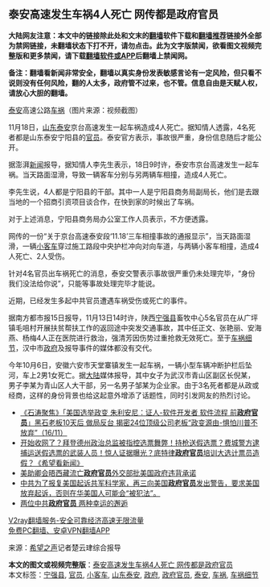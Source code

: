  <h2>泰安高速发生车祸4人死亡 网传都是政府官员</h2> <p class="notice"><b>大陆网友注意：本文中的链接除此处和文末的<a href="https://github.com/bannedbook/fanqiang" >翻墙</a>软件下载和<a href="https://github.com/killgcd/justmysocks/blob/master/README.md">翻墙推荐</a>链接外全部为禁网链接，未翻墙状态下打不开，请勿点击。此为文字版禁闻，欲看图文视频完整版和更多禁闻，请下载<a href="https://github.com/bannedbook/fanqiang">翻墙软件或APP</a>后翻墙上禁闻网。</p><p>备注：翻墙看新闻非常安全，翻墙以真实身份发表敏感言论有一定风险，但只看不说则没有任何风险，翻的人太多，政府管不过来，也不管。信息自由是天赋人权，请放心大胆的翻墙。</b></p>  <div class="entry"> <p id="conimg"></p> <p><a href="https://www.bannedbook.org/bnews/tag/%E6%B3%B0%E5%AE%89/" class="st_tag internal_tag" rel="tag" title="标签 泰安 下的日志">泰安</a>高速公路<a href="https://www.bannedbook.org/bnews/tag/%e8%bd%a6%e7%a5%b8/" class="st_tag internal_tag" rel="tag" title="标签 车祸 下的日志">车祸</a>（图片来源：视频截图）</p> <p>11月18日，<a href="https://www.bannedbook.org/bnews/tag/%E5%B1%B1%E4%B8%9C%E6%B3%B0%E5%AE%89/" class="st_tag internal_tag" rel="tag" title="标签 山东泰安 下的日志">山东泰安</a>京台高速发生一起车祸造成4人死亡。据知情人透露，4名死者都是山东泰安宁阳县的<a href="https://www.bannedbook.org/bnews/tag/%E5%AE%98%E5%91%98/" class="st_tag internal_tag" rel="tag" title="标签 官员 下的日志">官员</a>。泰安官方表示，事故很严重，身份信息随后才能公开。</p> <p>据澎湃<span class='wp_keywordlink_affiliate'><a href="https://www.bannedbook.org/" title="新闻">新闻</a></span>报导，据知情人李先生表示，18日9时许，泰安市京台高速发生一起车祸。当天路面湿滑，导致一辆客车分别与另两辆车相撞，造成4人死亡。</p>  <p>李先生说，4人都是宁阳县的干部。其中一人是宁阳县商务局副局长，他们是去跟当地的一个招商引资项目谈合作，在快到家的时候出了车祸。</p> <p>对于上述消息，宁阳县商务局办公室工作人员表示，不方便透露。</p> <p>网传的一份“关于京台高速泰安段‘11.18’三车相撞事故的通报显示”，当天路面湿滑，一辆<a href="https://www.bannedbook.org/bnews/tag/%E5%B0%8F%E5%AE%A2%E8%BD%A6/" class="st_tag internal_tag" rel="tag" title="标签 小客车 下的日志">小客车</a>穿过施工路段中央护栏冲向对向车道，与两辆小客车相撞，造成4人死亡、2人受伤。</p> <p>针对4名官员出车祸死亡的消息，泰安交警表示事故很严重仍未处理完毕，“身份我们没法给你说”，只能等事故处理完毕才能说。</p>  <p>近期，已经发生多起中共官员遭遇车祸受伤或死亡的事件。</p> <p>据南方都市报15日报导，11月13日14时许，陕西<a href="https://www.bannedbook.org/bnews/tag/%E5%AE%81%E5%BC%BA%E5%8E%BF/" class="st_tag internal_tag" rel="tag" title="标签 宁强县 下的日志">宁强县</a>畜牧中心5名官员在从广坪镇毛咀村开展扶贫帮扶工作的返回途中突发交通事故，其中任正文、张艳丽、安海燕、杨梅4人正在医院进行救治，强清芳因伤势过重抢救无效死亡。至于<a href="https://www.bannedbook.org/bnews/tag/%E8%BD%A6%E7%A5%B8%E7%BB%86%E8%8A%82/" class="st_tag internal_tag" rel="tag" title="标签 车祸细节 下的日志">车祸细节</a>，汉中市<a href="https://www.bannedbook.org/bnews/tag/%e6%94%bf%e5%ba%9c/" class="st_tag internal_tag" rel="tag" title="标签 政府 下的日志">政府</a>及报导事件的媒体都没有交代。</p> <p>今年10月6日，安徽六安市天堂寨镇发生一起车祸，一辆小型车辆冲断护栏后坠河，车上2男1女死亡。据<span class='wp_keywordlink_affiliate'><a href="https://www.bannedbook.org/" title="大陆" target="_blank">大陆</a></span>媒体报导，其中女子为武汉市青山区副区长倪某，男子李某为青山区人大干部，另一名男子邹某为企业家。由于3名死者都是从政或经商，这样的身份背景也给这起意外增添了话题性，同时引发网友的热烈讨论。</p> <ul class='op-related-articles' title='相关阅读'> <li><a href='https://www.bannedbook.org/bnews/bannedvideo/20201117/1432128.html' target='_blank'>《石涛聚焦》「美国选举政变 朱利安尼：证人-软件开发者 软件流程 前<b>政府官员</b>」黑石老板10天后 做局反台 揭密24位顶级公司老板“政变源由-惧怕川普不放弃”（16/11）</a></li> <li><a href='https://www.bannedbook.org/bnews/bannedvideo/20201108/1427754.html' target='_blank'>开始收网了？拜登德州政治总监被指控选票舞弊！持枪送假选票？费城警方逮捕运送假选票的武装人员！惊人证据曝光？底特律<b>政府官员</b>培训大选计票员造假？《希望看新闻》</a></li> <li><a href='https://www.bannedbook.org/bnews/baitai/20201020/1417241.html' target='_blank'>美助卿会晤西藏流亡<b>政府官员</b>外交部批美国政府违背承诺</a></li> <li><a href='https://www.bannedbook.org/bnews/bannedvideo/20201019/1416675.html' target='_blank'>中共为了报复美国起诉共军科学家，再三向美国<b>政府官员</b>发出警告，要求美国放弃起诉，否则在华美国人可能会“被犯法”。</a></li> <li><a href='https://www.bannedbook.org/bnews/comments/20200929/1405325.html' target='_blank'>两位中共<b>政府官员</b> 两种幸运的邂逅</a></li> </ul> <p class="texttj"> <a href="https://www.bannedbook.org/forum23/topic22702.html" target="_blank">V2ray翻墙服务-安全可靠经济高速无限流量</a><br/> <a href="https://github.com/bannedbook/fanqiang/wiki/%E7%A6%81%E9%97%BB%E7%BD%91%E5%AE%89%E5%8D%93%E7%BF%BB%E5%A2%99%E6%96%B0%E9%97%BBAPP" target="_blank">免费PC翻墙、安卓VPN翻墙APP</a></p><p> 来源：<span class='wp_keywordlink_affiliate'><a href="https://www.soundofhope.org" title="希望之声" target="_blank">希望之声</a></span>记者楚云珒综合报导 </p> <a name='sharetosocial'></a>       <div><b>本文的图文或视频完整版</b>：<a href='https://www.bannedbook.org/bnews/cnnews/20201120/1433820.html'>泰安高速发生车祸4人死亡 网传都是政府官员</a></div>  </div><!--END ENTRY--> <div class="postfooter"> <div>本文标签：<a href="https://www.bannedbook.org/bnews/tag/%E5%AE%81%E5%BC%BA%E5%8E%BF/" rel="tag">宁强县</a>, <a href="https://www.bannedbook.org/bnews/tag/%E5%AE%98%E5%91%98/" rel="tag">官员</a>, <a href="https://www.bannedbook.org/bnews/tag/%E5%B0%8F%E5%AE%A2%E8%BD%A6/" rel="tag">小客车</a>, <a href="https://www.bannedbook.org/bnews/tag/%E5%B1%B1%E4%B8%9C%E6%B3%B0%E5%AE%89/" rel="tag">山东泰安</a>, <a href="https://www.bannedbook.org/bnews/tag/%e6%94%bf%e5%ba%9c/" rel="tag">政府</a>, <a href="https://www.bannedbook.org/bnews/tag/%E6%94%BF%E5%BA%9C%E5%AE%98%E5%91%98/" rel="tag">政府官员</a>, <a href="https://www.bannedbook.org/bnews/tag/%E6%B3%B0%E5%AE%89/" rel="tag">泰安</a>, <a href="https://www.bannedbook.org/bnews/tag/%e8%bd%a6%e7%a5%b8/" rel="tag">车祸</a>, <a href="https://www.bannedbook.org/bnews/tag/%E8%BD%A6%E7%A5%B8%E7%BB%86%E8%8A%82/" rel="tag">车祸细节</a></div>  </div><!--END POSTFOOTER--> 